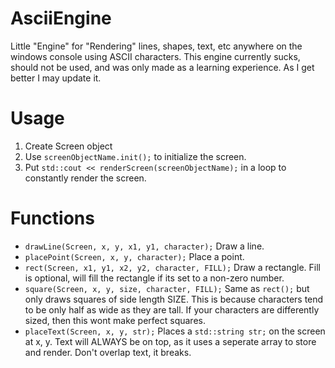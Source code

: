 # AsciiEngine
Little "Engine" for "Rendering" lines, shapes, text, etc anywhere on the windows console using ASCII characters.
This engine currently sucks, should not be used, and was only made as a learning experience. As I get better I may update it.


# Usage
1. Create Screen object
2. Use `screenObjectName.init();` to initialize the screen.
3. Put `std::cout << renderScreen(screenObjectName);` in a loop to constantly render the screen.

# Functions
* `drawLine(Screen, x, y, x1, y1, character);` Draw a line.
* `placePoint(Screen, x, y, character);` Place a point.
* `rect(Screen, x1, y1, x2, y2, character, FILL);` Draw a rectangle. Fill is optional, will fill the rectangle if its set to a non-zero number.
* `square(Screen, x, y, size, character, FILL);` Same as `rect();` but only draws squares of side length SIZE. This is because characters tend to be only half as  wide as they are tall. If your characters are differently sized, then this wont make perfect squares.
* `placeText(Screen, x, y, str);` Places a `std::string str;` on the screen at x, y. Text will ALWAYS be on top, as it uses a seperate array to store and render. Don't overlap text, it breaks.

